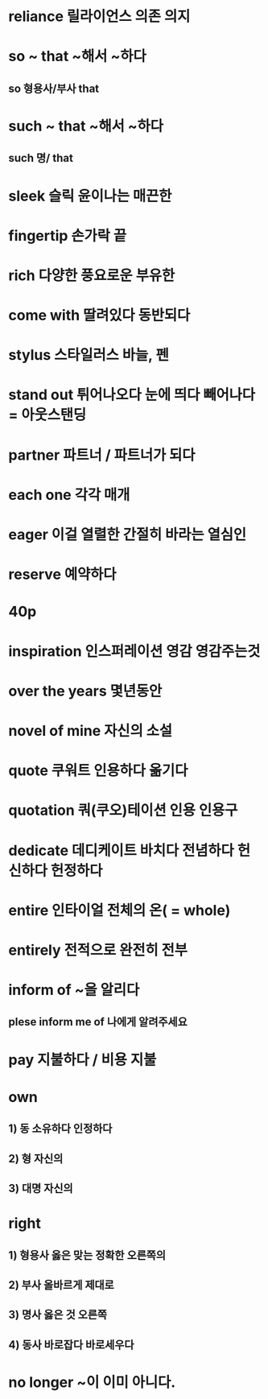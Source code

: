 # reliance  릴라이언스 의존 의지

# so ~ that ~해서 ~하다
## so 형용사/부사 that 

# such ~ that ~해서 ~하다
## such 명/ that

# sleek 슬릭 윤이나는 매끈한

# fingertip 손가락 끝

# rich 다양한 풍요로운 부유한 

# come with 딸려있다 동반되다

# stylus 스타일러스 바늘, 펜 

# stand out 튀어나오다 눈에 띄다 빼어나다 = 아웃스탠딩

# partner 파트너 / 파트너가 되다

# each one 각각 매개

# eager 이걸 열렬한 간절히 바라는 열심인 

# reserve 예약하다

# 40p

# inspiration 인스퍼레이션 영감 영감주는것

# over the years 몇년동안

# novel of mine 자신의 소설 

# quote 쿠워트 인용하다 옮기다 

# quotation 쿼(쿠오)테이션 인용 인용구

# dedicate 데디케이트 바치다 전념하다 헌신하다 헌정하다

# entire 인타이얼 전체의 온( = whole)

# entirely 전적으로 완전히 전부 

# inform of ~을 알리다

## plese inform me of 나에게 알려주세요 

# pay 지불하다 / 비용 지불

# own 
## 1) 동 소유하다  인정하다
## 2) 형  자신의
## 3) 대명 자신의 

# right
## 1) 형용사 옳은 맞는 정확한 오른쪽의 
## 2) 부사 올바르게 제대로 
## 3) 명사 옳은 것 오른쪽
## 4) 동사 바로잡다 바로세우다 

# no longer ~이 이미 아니다.
